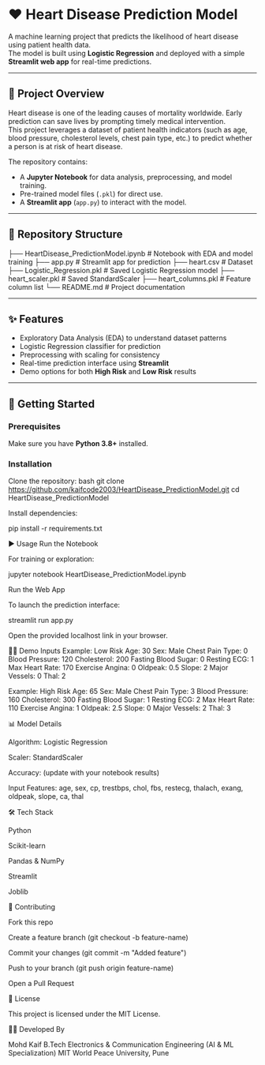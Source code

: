 # ❤️ Heart Disease Prediction Model

A machine learning project that predicts the likelihood of heart disease using patient health data.  
The model is built using **Logistic Regression** and deployed with a simple **Streamlit web app** for real-time predictions.  

---

## 📌 Project Overview

Heart disease is one of the leading causes of mortality worldwide. Early prediction can save lives by prompting timely medical intervention.  
This project leverages a dataset of patient health indicators (such as age, blood pressure, cholesterol levels, chest pain type, etc.) to predict whether a person is at risk of heart disease.  

The repository contains:
- A **Jupyter Notebook** for data analysis, preprocessing, and model training.
- Pre-trained model files (`.pkl`) for direct use.
- A **Streamlit app** (`app.py`) to interact with the model.

---

## 📂 Repository Structure



├── HeartDisease_PredictionModel.ipynb # Notebook with EDA and model training
├── app.py # Streamlit app for prediction
├── heart.csv # Dataset
├── Logistic_Regression.pkl # Saved Logistic Regression model
├── heart_scaler.pkl # Saved StandardScaler
├── heart_columns.pkl # Feature column list
└── README.md # Project documentation


---

## ✨ Features

- Exploratory Data Analysis (EDA) to understand dataset patterns  
- Logistic Regression classifier for prediction  
- Preprocessing with scaling for consistency  
- Real-time prediction interface using **Streamlit**  
- Demo options for both **High Risk** and **Low Risk** results  

---

## 🚀 Getting Started

### Prerequisites
Make sure you have **Python 3.8+** installed.

### Installation

Clone the repository:
bash
git clone https://github.com/kaifcode2003/HeartDisease_PredictionModel.git
cd HeartDisease_PredictionModel


Install dependencies:

pip install -r requirements.txt

▶️ Usage
Run the Notebook

For training or exploration:

jupyter notebook HeartDisease_PredictionModel.ipynb

Run the Web App

To launch the prediction interface:

streamlit run app.py


Open the provided localhost link in your browser.

🧑‍💻 Demo Inputs
Example: Low Risk
Age: 30
Sex: Male
Chest Pain Type: 0
Blood Pressure: 120
Cholesterol: 200
Fasting Blood Sugar: 0
Resting ECG: 1
Max Heart Rate: 170
Exercise Angina: 0
Oldpeak: 0.5
Slope: 2
Major Vessels: 0
Thal: 2

Example: High Risk
Age: 65
Sex: Male
Chest Pain Type: 3
Blood Pressure: 160
Cholesterol: 300
Fasting Blood Sugar: 1
Resting ECG: 2
Max Heart Rate: 110
Exercise Angina: 1
Oldpeak: 2.5
Slope: 0
Major Vessels: 2
Thal: 3

📊 Model Details

Algorithm: Logistic Regression

Scaler: StandardScaler

Accuracy: (update with your notebook results)

Input Features: age, sex, cp, trestbps, chol, fbs, restecg, thalach, exang, oldpeak, slope, ca, thal

🛠 Tech Stack

Python

Scikit-learn

Pandas & NumPy

Streamlit

Joblib

🤝 Contributing

Fork this repo

Create a feature branch (git checkout -b feature-name)

Commit your changes (git commit -m "Added feature")

Push to your branch (git push origin feature-name)

Open a Pull Request

📜 License

This project is licensed under the MIT License.

👨‍💻 Developed By

Mohd Kaif
B.Tech Electronics & Communication Engineering (AI & ML Specialization)
MIT World Peace University, Pune
